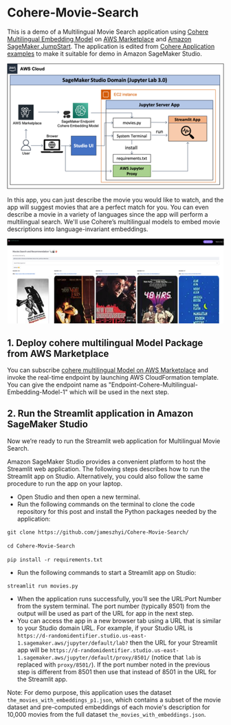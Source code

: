 # Cohere-Movie-Search

This is a demo of a Multilingual Movie Search application using [Cohere Multilingual Embedding Model](https://aws.amazon.com/marketplace/pp/prodview-z6huxszcqc25i?sr=0-1&ref_=beagle&applicationId=AWSMPContessa) on [AWS Marketplace](https://aws.amazon.com/marketplace) and [Amazon SageMaker JumpStart](https://docs.aws.amazon.com/sagemaker/latest/dg/studio-jumpstart.html). The application is edited from [Cohere Application examples](https://docs.cohere.com/page/application-examples) to make it suitable for demo in Amazon SageMaker Studio.

![](https://github.com/jameszhyi/Cohere-Movie-Search/blob/main/pics/Cohere-Movie-AWS-Architecture.png)

In this app, you can just describe the movie you would like to watch, and the app will suggest movies that are a perfect match for you. You can even describe a movie in a variety of languages since the app will perform a multilingual search. We'll use Cohere’s multilingual models to embed movie descriptions into language-invariant embeddings.

![](https://github.com/jameszhyi/Cohere-Movie-Search/blob/main/pics/Cohere-Movie-Search-01.png)



## 1. Deploy cohere multilingual Model Package from AWS Marketplace
You can subscribe [cohere multilingual Model on AWS Marketplace](https://aws.amazon.com/marketplace/pp/prodview-z6huxszcqc25i?sr=0-1&ref_=beagle&applicationId=AWSMPContessa)  and invoke the real-time endpoint by launching AWS CloudFormation template. You can give the endpoint name as "Endpoint-Cohere-Multilingual-Embedding-Model-1" which will be used in the next step.

## 2. Run the Streamlit application in Amazon SageMaker Studio
Now we’re ready to run the Streamlit web application for Multilingual Movie Search.

Amazon SageMaker Studio provides a convenient platform to host the Streamlit web application. The following steps describes how to run the Streamlit app on Studio. Alternatively, you could also follow the same procedure to run the app on your laptop.

- Open Studio and then open a new terminal.
- Run the following commands on the terminal to clone the code repository for this post and install the Python packages needed by the application:
```
git clone https://github.com/jameszhyi/Cohere-Movie-Search/

cd Cohere-Movie-Search

pip install -r requirements.txt
```
- Run the following commands to start a Streamlit app on Studio:
```
streamlit run movies.py
```
- When the application runs successfully, you’ll see the URL:Port Number from the system terminal. The port number (typically 8501) from the output will be used as part of the URL for app in the next step.
- You can access the app in a new browser tab using a URL that is similar to your Studio domain URL. For example, if your Studio URL is `https://d-randomidentifier.studio.us-east-1.sagemaker.aws/jupyter/default/lab?` then the URL for your Streamlit app will be `https://d-randomidentifier.studio.us-east-1.sagemaker.aws/jupyter/default/proxy/8501/` (notice that `lab` is replaced with `proxy/8501/`). If the port number noted in the previous step is different from 8501 then use that instead of 8501 in the URL for the Streamlit app.


Note: For demo purpose, this application uses the dataset `the_movies_with_embeddings_p1.json`, which contains a subset of the movie dataset and pre-computed embeddings of each movie's description for 10,000 movies from the full dataset `the_movies_with_embeddings.json`. 
